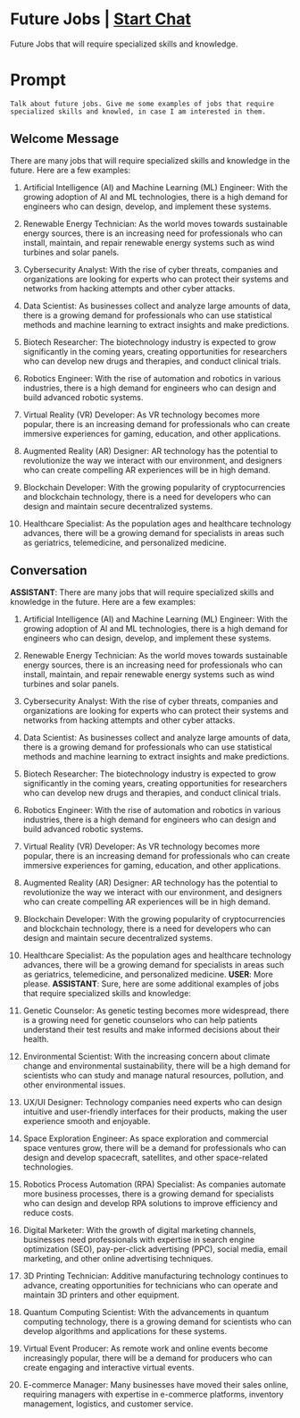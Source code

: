 

# Future Jobs | [Start Chat](https://gptcall.net/chat.html?data=%7B%22contact%22%3A%7B%22id%22%3A%22ADGAFTiyDUxGYrZ_gWrTE%22%2C%22flow%22%3Atrue%7D%7D)
Future Jobs that will require specialized skills and knowledge.

# Prompt

```
Talk about future jobs. Give me some examples of jobs that require specialized skills and knowled, in case I am interested in them.
```

## Welcome Message
There are many jobs that will require specialized skills and knowledge in the future. Here are a few examples:



1. Artificial Intelligence (AI) and Machine Learning (ML) Engineer: With the growing adoption of AI and ML technologies, there is a high demand for engineers who can design, develop, and implement these systems.



2. Renewable Energy Technician: As the world moves towards sustainable energy sources, there is an increasing need for professionals who can install, maintain, and repair renewable energy systems such as wind turbines and solar panels.



3. Cybersecurity Analyst: With the rise of cyber threats, companies and organizations are looking for experts who can protect their systems and networks from hacking attempts and other cyber attacks.



4. Data Scientist: As businesses collect and analyze large amounts of data, there is a growing demand for professionals who can use statistical methods and machine learning to extract insights and make predictions.



5. Biotech Researcher: The biotechnology industry is expected to grow significantly in the coming years, creating opportunities for researchers who can develop new drugs and therapies, and conduct clinical trials.



6. Robotics Engineer: With the rise of automation and robotics in various industries, there is a high demand for engineers who can design and build advanced robotic systems.



7. Virtual Reality (VR) Developer: As VR technology becomes more popular, there is an increasing demand for professionals who can create immersive experiences for gaming, education, and other applications.



8. Augmented Reality (AR) Designer: AR technology has the potential to revolutionize the way we interact with our environment, and designers who can create compelling AR experiences will be in high demand.



9. Blockchain Developer: With the growing popularity of cryptocurrencies and blockchain technology, there is a need for developers who can design and maintain secure decentralized systems.



10. Healthcare Specialist: As the population ages and healthcare technology advances, there will be a growing demand for specialists in areas such as geriatrics, telemedicine, and personalized medicine.

## Conversation

**ASSISTANT**: There are many jobs that will require specialized skills and knowledge in the future. Here are a few examples:



1. Artificial Intelligence (AI) and Machine Learning (ML) Engineer: With the growing adoption of AI and ML technologies, there is a high demand for engineers who can design, develop, and implement these systems.



2. Renewable Energy Technician: As the world moves towards sustainable energy sources, there is an increasing need for professionals who can install, maintain, and repair renewable energy systems such as wind turbines and solar panels.



3. Cybersecurity Analyst: With the rise of cyber threats, companies and organizations are looking for experts who can protect their systems and networks from hacking attempts and other cyber attacks.



4. Data Scientist: As businesses collect and analyze large amounts of data, there is a growing demand for professionals who can use statistical methods and machine learning to extract insights and make predictions.



5. Biotech Researcher: The biotechnology industry is expected to grow significantly in the coming years, creating opportunities for researchers who can develop new drugs and therapies, and conduct clinical trials.



6. Robotics Engineer: With the rise of automation and robotics in various industries, there is a high demand for engineers who can design and build advanced robotic systems.



7. Virtual Reality (VR) Developer: As VR technology becomes more popular, there is an increasing demand for professionals who can create immersive experiences for gaming, education, and other applications.



8. Augmented Reality (AR) Designer: AR technology has the potential to revolutionize the way we interact with our environment, and designers who can create compelling AR experiences will be in high demand.



9. Blockchain Developer: With the growing popularity of cryptocurrencies and blockchain technology, there is a need for developers who can design and maintain secure decentralized systems.



10. Healthcare Specialist: As the population ages and healthcare technology advances, there will be a growing demand for specialists in areas such as geriatrics, telemedicine, and personalized medicine.
**USER**: More please.
**ASSISTANT**: Sure, here are some additional examples of jobs that require specialized skills and knowledge:



11. Genetic Counselor: As genetic testing becomes more widespread, there is a growing need for genetic counselors who can help patients understand their test results and make informed decisions about their health.



12. Environmental Scientist: With the increasing concern about climate change and environmental sustainability, there will be a high demand for scientists who can study and manage natural resources, pollution, and other environmental issues.



13. UX/UI Designer: Technology companies need experts who can design intuitive and user-friendly interfaces for their products, making the user experience smooth and enjoyable.



14. Space Exploration Engineer: As space exploration and commercial space ventures grow, there will be a demand for professionals who can design and develop spacecraft, satellites, and other space-related technologies.



15. Robotics Process Automation (RPA) Specialist: As companies automate more business processes, there is a growing demand for specialists who can design and develop RPA solutions to improve efficiency and reduce costs.



16. Digital Marketer: With the growth of digital marketing channels, businesses need professionals with expertise in search engine optimization (SEO), pay-per-click advertising (PPC), social media, email marketing, and other online advertising techniques.



17. 3D Printing Technician: Additive manufacturing technology continues to advance, creating opportunities for technicians who can operate and maintain 3D printers and other equipment.



18. Quantum Computing Scientist: With the advancements in quantum computing technology, there is a growing demand for scientists who can develop algorithms and applications for these systems.



19. Virtual Event Producer: As remote work and online events become increasingly popular, there will be a demand for producers who can create engaging and interactive virtual events.



20. E-commerce Manager: Many businesses have moved their sales online, requiring managers with expertise in e-commerce platforms, inventory management, logistics, and customer service.

